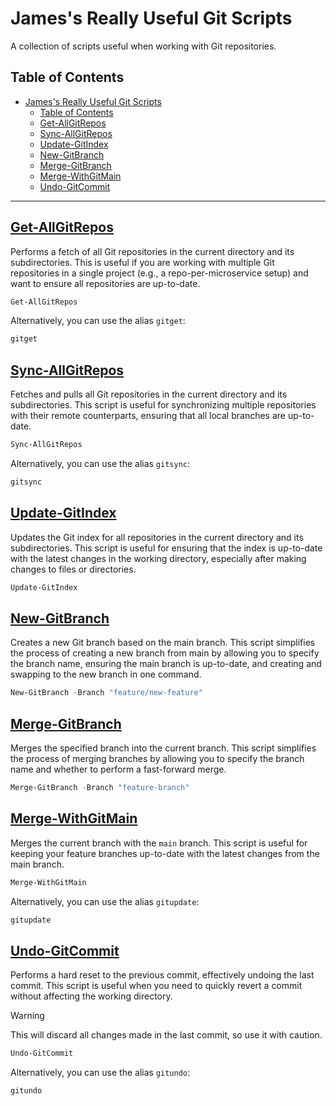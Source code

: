 # James's Really Useful Git Scripts

A collection of scripts useful when working with Git repositories.

## Table of Contents

- [James's Really Useful Git Scripts](#jamess-really-useful-git-scripts)
  - [Table of Contents](#table-of-contents)
  - [Get-AllGitRepos](#get-allgitrepos)
  - [Sync-AllGitRepos](#sync-allgitrepos)
  - [Update-GitIndex](#update-gitindex)
  - [New-GitBranch](#new-gitbranch)
  - [Merge-GitBranch](#merge-gitbranch)
  - [Merge-WithGitMain](#merge-withgitmain)
  - [Undo-GitCommit](#undo-gitcommit)

---

## [Get-AllGitRepos](./Get-AllGitRepos.psm1)

Performs a fetch of all Git repositories in the current directory and its subdirectories. This is useful if you are working with multiple Git repositories in a single project (e.g., a repo-per-microservice setup) and want to ensure all repositories are up-to-date.

```powershell
Get-AllGitRepos
```

Alternatively, you can use the alias `gitget`:

```powershell
gitget
```

## [Sync-AllGitRepos](./Sync-AllGitRepos.psm1)

Fetches and pulls all Git repositories in the current directory and its subdirectories. This script is useful for synchronizing multiple repositories with their remote counterparts, ensuring that all local branches are up-to-date.

```powershell
Sync-AllGitRepos
```

Alternatively, you can use the alias `gitsync`:

```powershell
gitsync
```

## [Update-GitIndex](./Update-GitIndex.psm1)

Updates the Git index for all repositories in the current directory and its subdirectories. This script is useful for ensuring that the index is up-to-date with the latest changes in the working directory, especially after making changes to files or directories.

```powershell
Update-GitIndex
```

## [New-GitBranch](./New-GitBranch.psm1)

Creates a new Git branch based on the main branch. This script simplifies the process of creating a new branch from main by allowing you to specify the branch name, ensuring the main branch is up-to-date, and creating and swapping to the new branch in one command.

```powershell
New-GitBranch -Branch "feature/new-feature"
```

## [Merge-GitBranch](./Merge-GitBranch.psm1)

Merges the specified branch into the current branch. This script simplifies the process of merging branches by allowing you to specify the branch name and whether to perform a fast-forward merge.

```powershell
Merge-GitBranch -Branch "feature-branch"
```

## [Merge-WithGitMain](./Merge-WithGitMain.psm1)

Merges the current branch with the `main` branch. This script is useful for keeping your feature branches up-to-date with the latest changes from the main branch.

```powershell
Merge-WithGitMain
```

Alternatively, you can use the alias `gitupdate`:

```powershell
gitupdate
```

## [Undo-GitCommit](./Undo-GitCommit.psm1)

Performs a hard reset to the previous commit, effectively undoing the last commit. This script is useful when you need to quickly revert a commit without affecting the working directory.

> [!WARNING]
> This will discard all changes made in the last commit, so use it with caution.

```powershell
Undo-GitCommit
```

Alternatively, you can use the alias `gitundo`:

```powershell
gitundo
```
